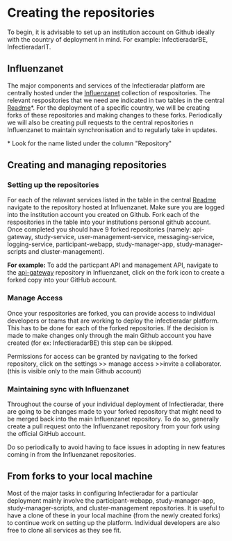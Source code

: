
# Creating the repositories

  

To begin, it is advisable to set up an institution account on Github ideally with the country of deployment in mind. For example: InfectieradarBE, InfectieradarIT. 

##  Influenzanet

The major components and services of the Infectieradar platform are centrally hosted under the [Influenzanet](https://github.com/influenzanet) collection of respositories. The relevant respositories that we need are indicated in two tables in the central [Readme](https://github.com/influenzanet/infectieradar-setup-guide/blob/main/README.md)*. For the deployment of a specific country, we will be creating forks of these repositories and making changes to these forks. Periodically we will also be creating pull requests to the central repositories n Influenzanet to maintain synchronisation and to regularly take in updates.
 
\* Look for the name listed under the column "Repository"

## Creating and managing repositories

### Setting up the repositories

For each of the relavant services listed in the table in the central [Readme](https://github.com/influenzanet/infectieradar-setup-guide/README.md) navigate to the repository hosted at Influenzanet. Make sure you are logged into the institution account you created on Github. Fork each of the respositories in the table into your institutions personal github account. Once completed you should have 9 forked repositories (namely: api-gateway, study-service, user-management-service, messaging-service, logging-service, participant-webapp, study-manager-app, study-manager-scripts and cluster-management).

**For example:** To add the particpant API and management API, navigate to the [api-gateway](https://github.com/influenzanet/api-gateway) repository in Influenzanet, click on the fork icon to create a forked copy into your GitHub account.

### Manage Access 

Once your respositories are forked, you can provide access to individual developers or teams that are working to deploy the infectieradar platform. This has to be done for each of the forked repositories. If the decision is made to make changes only through the main Github account you have created (for ex: InfectieradarBE) this step can be skipped. 

Permissions for access can be granted by navigating to the forked repository, click on the settings >> manage access >>invite a collaborator. (this is visible only to the main Github account)

### Maintaining sync with Influenzanet

Throughout the course of your individual deployment of Infectieradar, there are going to be changes made to your forked repository that might need to be merged back into the main Influenzanet repository. To do so, generally create a pull request onto the Influenzanet repository from your fork using the official GitHub account. 

Do so periodically to avoid having to face issues in adopting in new features coming in from the Influenzanet repositories. 

##  From forks to your local machine

Most of the major tasks in configuring Infectieradar for a particular deployment mainly involve the participant-webapp, study-manager-app, study-manager-scripts, and cluster-management repositories. It is useful to have a clone of these in your local machine (from the newly created forks) to continue work on setting up the platform. Individual developers are also free to clone all services as they see fit.
